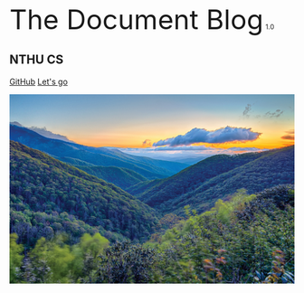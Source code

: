 
<font size="11.5">The Document Blog</font> <small>1.0</small>
## NTHU CS




[GitHub](https://github.com/kerwenwwer)
[Let's go](./_mainpage/main.md)


<!-- background image -->

![](_media/background.jpg)